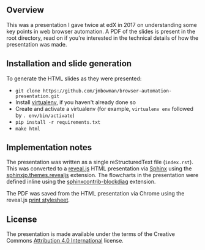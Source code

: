 ## Overview

This was a presentation I gave twice at edX in 2017 on understanding some
key points in web browser automation.  A PDF of the slides is present in the
root directory, read on if you're interested in the technical details of how
the presentation was made.

## Installation and slide generation

To generate the HTML slides as they were presented:

* `git clone https://github.com/jmbowman/browser-automation-presentation.git`
* Install [virtualenv](https://virtualenv.pypa.io/en/stable/), if you haven't
  already done so
* Create and activate a virtualenv (for example, `virtualenv env` followed by
  `. env/bin/activate`)
* `pip install -r requirements.txt`
* `make html`

## Implementation notes

The presentation was written as a single reStructuredText file (`index.rst`).
This was converted to a [reveal.js](https://github.com/hakimel/reveal.js/)
HTML presentation via [Sphinx](http://www.sphinx-doc.org/en/stable/) using the
[sphinxjp.themes.revealjs](https://github.com/tell-k/sphinxjp.themes.revealjs)
extension.  The flowcharts in the presentation were defined inline using the
[sphinxcontrib-blockdiag](http://blockdiag.com/en/blockdiag/sphinxcontrib.html)
extension.

The PDF was saved from the HTML presentation via Chrome using the reveal.js
[print stylesheet](https://github.com/hakimel/reveal.js#pdf-export).

## License

The presentation is made available under the terms of the Creative Commons
[Attribution 4.0 International](https://creativecommons.org/licenses/by/4.0/)
license.
